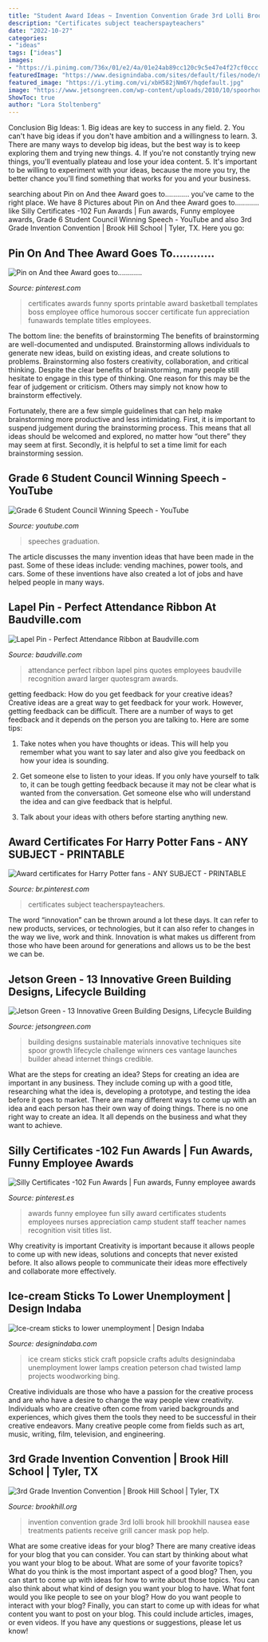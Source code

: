 ```yaml
---
title: "Student Award Ideas ~ Invention Convention Grade 3rd Lolli Brook Hill Brookhill Nausea Ease Treatments Patients Receive Grill Cancer Mask Pop Help"
description: "Certificates subject teacherspayteachers"
date: "2022-10-27"
categories:
- "ideas"
tags: ["ideas"]
images:
- "https://i.pinimg.com/736x/01/e2/4a/01e24ab89cc120c9c5e47e4f27cf0ccc.jpg"
featuredImage: "https://www.designindaba.com/sites/default/files/node/news/5199/gallery/chad2_0.jpg"
featured_image: "https://i.ytimg.com/vi/xbH582jNm6Y/hqdefault.jpg"
image: "https://www.jetsongreen.com/wp-content/uploads/2010/10/spoorhouse1.png"
ShowToc: true
author: "Lora Stoltenberg"
---
```



Conclusion
Big Ideas: 1. Big ideas are key to success in any field.
2. You can't have big ideas if you don't have ambition and a willingness to learn.
3. There are many ways to develop big ideas, but the best way is to keep exploring them and trying new things.
4. If you're not constantly trying new things, you'll eventually plateau and lose your idea content.
5. It's important to be willing to experiment with your ideas, because the more you try, the better chance you'll find something that works for you and your business.

	

		
searching about Pin on And thee Award goes to............ you've came to the right place. We have 8 Pictures about Pin on And thee Award goes to............ like Silly Certificates -102 Fun Awards | Fun awards, Funny employee awards, Grade 6 Student Council Winning Speech - YouTube and also 3rd Grade Invention Convention | Brook Hill School | Tyler, TX. Here you go:
		
    
## Pin On And Thee Award Goes To............

<img loading=lazy src="https://i.pinimg.com/736x/c1/5f/ff/c15fffa63ad4d0ffe7db1d2a5aa09378--funny-certificates-award-certificates.jpg" onerror="this.onerror=null;this.src='https://tse4.mm.bing.net/th?id=OIP.3ctlTqxZOh24OgoNTflo0wHaFp&amp;pid=15.1';" alt="Pin on And thee Award goes to............">

_Source: pinterest.com_

>certificates awards funny sports printable award basketball templates boss employee office humorous soccer certificate fun appreciation funawards template titles employees. 

	

The bottom line: the benefits of brainstorming
The benefits of brainstorming are well-documented and undisputed. Brainstorming allows individuals to generate new ideas, build on existing ideas, and create solutions to problems. Brainstorming also fosters creativity, collaboration, and critical thinking.
Despite the clear benefits of brainstorming, many people still hesitate to engage in this type of thinking. One reason for this may be the fear of judgement or criticism. Others may simply not know how to brainstorm effectively.

Fortunately, there are a few simple guidelines that can help make brainstorming more productive and less intimidating. First, it is important to suspend judgement during the brainstorming process. This means that all ideas should be welcomed and explored, no matter how “out there” they may seem at first. Secondly, it is helpful to set a time limit for each brainstorming session.

    
## Grade 6 Student Council Winning Speech - YouTube

<img loading=lazy src="https://i.ytimg.com/vi/xbH582jNm6Y/hqdefault.jpg" onerror="this.onerror=null;this.src='https://tse1.mm.bing.net/th?id=OIP.sNMmyXjvw6zFSZJP2Nz13QHaFj&amp;pid=15.1';" alt="Grade 6 Student Council Winning Speech - YouTube">

_Source: youtube.com_

>speeches graduation. 

	

The article discusses the many invention ideas that have been made in the past. Some of these ideas include: vending machines, power tools, and cars. Some of these inventions have also created a lot of jobs and have helped people in many ways.

    
## Lapel Pin - Perfect Attendance Ribbon At Baudville.com

<img loading=lazy src="https://s7d2.scene7.com/is/image/Baudville/BV_76145_FRONT?hei=498&amp;wid=498&amp;op_sharpen=1&amp;resMode=sharp2" onerror="this.onerror=null;this.src='https://tse4.mm.bing.net/th?id=OIP.EAghbV7kyLFweh8YKA6YZAHaHa&amp;pid=15.1';" alt="Lapel Pin - Perfect Attendance Ribbon at Baudville.com">

_Source: baudville.com_

>attendance perfect ribbon lapel pins quotes employees baudville recognition award larger quotesgram awards. 

	

getting feedback: How do you get feedback for your creative ideas?
Creative ideas are a great way to get feedback for your work. However, getting feedback can be difficult. There are a number of ways to get feedback and it depends on the person you are talking to. Here are some tips:
1. Take notes when you have thoughts or ideas. This will help you remember what you want to say later and also give you feedback on how your idea is sounding.

2. Get someone else to listen to your ideas. If you only have yourself to talk to, it can be tough getting feedback because it may not be clear what is wanted from the conversation. Get someone else who will understand the idea and can give feedback that is helpful.

3. Talk about your ideas with others before starting anything new.

    
## Award Certificates For Harry Potter Fans - ANY SUBJECT - PRINTABLE

<img loading=lazy src="https://i.pinimg.com/736x/01/e2/4a/01e24ab89cc120c9c5e47e4f27cf0ccc.jpg" onerror="this.onerror=null;this.src='https://tse3.mm.bing.net/th?id=OIP.vCHJeDZ8A15XtDiktD_DQwHaLH&amp;pid=15.1';" alt="Award certificates for Harry Potter fans - ANY SUBJECT - PRINTABLE">

_Source: br.pinterest.com_

>certificates subject teacherspayteachers. 

	

The word “innovation” can be thrown around a lot these days. It can refer to new products, services, or technologies, but it can also refer to changes in the way we live, work and think. Innovation is what makes us different from those who have been around for generations and allows us to be the best we can be.

    
## Jetson Green - 13 Innovative Green Building Designs, Lifecycle Building

<img loading=lazy src="https://www.jetsongreen.com/wp-content/uploads/2010/10/spoorhouse1.png" onerror="this.onerror=null;this.src='https://tse1.mm.bing.net/th?id=OIP.8tn8KlJPrmOHIDt-b48xTwAAAA&amp;pid=15.1';" alt="Jetson Green - 13 Innovative Green Building Designs, Lifecycle Building">

_Source: jetsongreen.com_

>building designs sustainable materials innovative techniques site spoor growth lifecycle challenge winners ces vantage launches builder ahead internet things credible. 

	

What are the steps for creating an idea?
Steps for creating an idea are important in any business. They include coming up with a good title, researching what the idea is, developing a prototype, and testing the idea before it goes to market. 
There are many different ways to come up with an idea and each person has their own way of doing things. There is no one right way to create an idea. It all depends on the business and what they want to achieve.

    
## Silly Certificates -102 Fun Awards | Fun Awards, Funny Employee Awards

<img loading=lazy src="https://i.pinimg.com/736x/6b/5d/1b/6b5d1bf6d19e1b3c86d204c270d6ec7d--teacher-appreciation-week-nurses.jpg" onerror="this.onerror=null;this.src='https://tse2.mm.bing.net/th?id=OIP.aKKAtAaxcWQve3VLAkKkmQHaHa&amp;pid=15.1';" alt="Silly Certificates -102 Fun Awards | Fun awards, Funny employee awards">

_Source: pinterest.es_

>awards funny employee fun silly award certificates students employees nurses appreciation camp student staff teacher names recognition visit titles list. 

	

Why creativity is important
Creativity is important because it allows people to come up with new ideas, solutions and concepts that never existed before. It also allows people to communicate their ideas more effectively and collaborate more effectively.

    
## Ice-cream Sticks To Lower Unemployment | Design Indaba

<img loading=lazy src="https://www.designindaba.com/sites/default/files/node/news/5199/gallery/chad2_0.jpg" onerror="this.onerror=null;this.src='https://tse1.mm.bing.net/th?id=OIP.qDUq_W7NpIiclPKnjFWl-wHaJ4&amp;pid=15.1';" alt="Ice-cream sticks to lower unemployment | Design Indaba">

_Source: designindaba.com_

>ice cream sticks stick craft popsicle crafts adults designindaba unemployment lower lamps creation peterson chad twisted lamp projects woodworking bing. 

	

Creative individuals are those who have a passion for the creative process and are who have a desire to change the way people view creativity. Individuals who are creative often come from varied backgrounds and experiences, which gives them the tools they need to be successful in their creative endeavors. Many creative people come from fields such as art, music, writing, film, television, and engineering.

    
## 3rd Grade Invention Convention | Brook Hill School | Tyler, TX

<img loading=lazy src="https://www.brookhill.org/wp-content/uploads/2016/04/invention-conventionta-4.jpg" onerror="this.onerror=null;this.src='https://tse3.mm.bing.net/th?id=OIP.AI9wqxo5W4A4HmCfq2u7swHaLH&amp;pid=15.1';" alt="3rd Grade Invention Convention | Brook Hill School | Tyler, TX">

_Source: brookhill.org_

>invention convention grade 3rd lolli brook hill brookhill nausea ease treatments patients receive grill cancer mask pop help. 

	

What are some creative ideas for your blog?
There are many creative ideas for your blog that you can consider. You can start by thinking about what you want your blog to be about. What are some of your favorite topics? What do you think is the most important aspect of a good blog? Then, you can start to come up with ideas for how to write about those topics. You can also think about what kind of design you want your blog to have. What font would you like people to see on your blog? How do you want people to interact with your blog? Finally, you can start to come up with ideas for what content you want to post on your blog. This could include articles, images, or even videos. If you have any questions or suggestions, please let us know!


